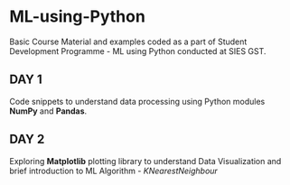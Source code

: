 # ML-using-Python
Basic Course Material and examples coded as a part of Student Development Programme - ML using Python conducted at SIES GST.

## DAY 1
Code snippets to understand data processing using Python modules **NumPy** and **Pandas**.

## DAY 2
Exploring **Matplotlib** plotting library to understand Data Visualization and brief introduction to ML Algorithm - *KNearestNeighbour*
